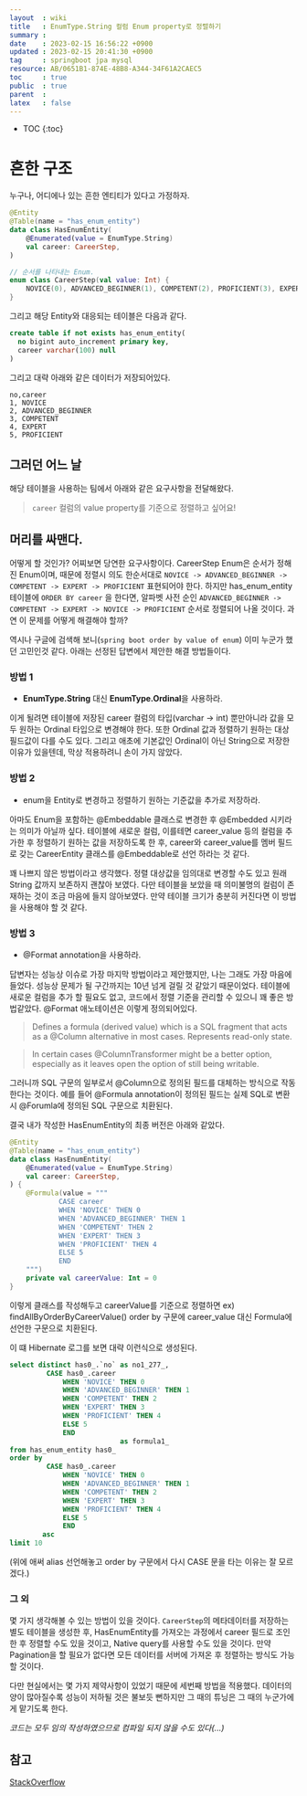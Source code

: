 ```yaml
---
layout  : wiki
title   : EnumType.String 컬럼 Enum property로 정렬하기 
summary :  
date    : 2023-02-15 16:56:22 +0900
updated : 2023-02-15 20:41:30 +0900
tag     : springboot jpa mysql 
resource: AB/0651B1-874E-48B8-A344-34F61A2CAEC5
toc     : true
public  : true
parent  : 
latex   : false
---
```

* TOC
{:toc}

# 흔한 구조 
누구나, 어디에나 있는 흔한 엔티티가 있다고 가정하자.
```kotlin
@Entity
@Table(name = "has_enum_entity")
data class HasEnumEntity(
    @Enumerated(value = EnumType.String)
    val career: CareerStep,
)

// 순서를 나타내는 Enum.
enum class CareerStep(val value: Int) {
    NOVICE(0), ADVANCED_BEGINNER(1), COMPETENT(2), PROFICIENT(3), EXPERT(4);
}
```

그리고 해당 Entity와 대응되는 테이블은 다음과 같다.
```sql
create table if not exists has_enum_entity(
  no bigint auto_increment primary key,
  career varchar(100) null
)
```

그리고 대략 아래와 같은 데이터가 저장되어있다.
```
no,career
1, NOVICE 
2, ADVANCED_BEGINNER 
3, COMPETENT 
4, EXPERT 
5, PROFICIENT 
```

## 그러던 어느 날
해당 테이블을 사용하는 팀에서 아래와 같은 요구사항을 전달해왔다.
> `career` 컬럼의 value property를 기준으로 정렬하고 싶어요!

## 머리를 싸맨다.
어떻게 할 것인가? 어찌보면 당연한 요구사항이다. CareerStep Enum은 순서가 정해진 Enum이며, 때문에 정렬시 의도 한순서대로 `NOVICE -> ADVANCED_BEGINNER -> COMPETENT -> EXPERT -> PROFICIENT` 표현되어야 한다. 
하지만 has_enum_entity 테이블에 `ORDER BY career` 을 한다면, 알파벳 사전 순인 `ADVANCED_BEGINNER -> COMPETENT -> EXPERT -> NOVICE -> PROFICIENT` 순서로 정렬되어 나올 것이다. 과연 이 문제를 어떻게 해결해야 할까? 

역시나 구글에 검색해 보니(`spring boot order by value of enum`) 이미 누군가 했던 고민인것 같다.
아래는 선정된 답변에서 제안한 해결 방법들이다.

### 방법 1
- **EnumType.String** 대신 **EnumType.Ordinal**을 사용하라. 

이게 될려면 테이블에 저장된 career 컬럼의 타입(varchar -> int) 뿐만아니라 값을 모두 원하는 Ordinal 타입으로 변경해야 한다. 또한 Ordinal 값과 정렬하기 원하는 대상 필드값이 다를 수도 있다. 그리고 애초에 기본값인 Ordinal이 아닌 String으로 저장한 이유가 있을텐데, 막상 적용하려니 손이 가지 않았다. 

### 방법 2
- enum을 Entity로 변경하고 정렬하기 원하는 기준값을 추가로 저장하라.

아마도 Enum을 포함하는 @Embeddable 클래스로 변경한 후 @Embedded 시키라는 의미가 아닐까 싶다. 테이블에 새로운 컬럼, 이를테면 career_value 등의 컬럼을 추가한 후 정렬하기 원하는 값을 저장하도록 한 후, career와 career_value를 멤버 필드로 갖는 CareerEntity 클래스를 @Embeddable로 선언 하라는 것 같다.

꽤 나쁘지 않은 방법이라고 생각했다. 정렬 대상값을 임의대로 변경할 수도 있고 원래 String 값까지 보존하지 괜찮아 보였다. 다만 테이블을 보았을 때 의미불명의 컬럼이 존재하는 것이 조금 마음에 들지 않아보였다. 만약 테이블 크기가 충분히 커진다면 이 방법을 사용해야 할 것 같다.

### 방법 3
- @Format annotation을 사용하라.

답변자는 성능상 이슈로 가장 마지막 방법이라고 제안했지만, 나는 그래도 가장 마음에 들었다. 성능상 문제가 될 구간까지는 10년 넘게 걸릴 것 같았기 때문이었다. 테이블에 새로운 컬럼을 추가 할 필요도 없고, 코드에서 정렬 기준을 관리할 수 있으니 꽤 좋은 방법같았다.
@Format 애노테이션은 이렇게 정의되어있다.

>Defines a formula (derived value) which is a SQL fragment that acts as a @Column alternative in most cases.
Represents read-only state.

>In certain cases @ColumnTransformer might be a better option, especially as it leaves open the option of still
being writable.

그러니까 SQL 구문의 일부로서 @Column으로 정의된 필드를 대체하는 방식으로 작동한다는 것이다. 예를 들어 @Formula annotation이 정의된 필드는 실제 SQL로 변환시 @Forumla에 정의된 SQL 구문으로 치환된다.

결국 내가 작성한 HasEnumEntity의 최종 버전은 아래와 같았다.

```kotlin
@Entity
@Table(name = "has_enum_entity")
data class HasEnumEntity(
    @Enumerated(value = EnumType.String)
    val career: CareerStep,
) {
    @Formula(value = """
            CASE career
            WHEN 'NOVICE' THEN 0 
            WHEN 'ADVANCED_BEGINNER' THEN 1 
            WHEN 'COMPETENT' THEN 2 
            WHEN 'EXPERT' THEN 3 
            WHEN 'PROFICIENT' THEN 4 
            ELSE 5 
            END
    """)
    private val careerValue: Int = 0
}
```

이렇게 클래스를 작성해두고 careerValue를 기준으로 정렬하면 ex) findAllByOrderByCareerValue() order by 구문에 career_value 대신 Formula에 선언한 구문으로 치환된다.

이 떄 Hibernate 로그를 보면 대략 이런식으로 생성된다.

```sql
select distinct has0_.`no` as no1_277_,
         CASE has0_.career
             WHEN 'NOVICE' THEN 0
             WHEN 'ADVANCED_BEGINNER' THEN 1
             WHEN 'COMPETENT' THEN 2
             WHEN 'EXPERT' THEN 3
             WHEN 'PROFICIENT' THEN 4
             ELSE 5 
             END
                           as formula1_
from has_enum_entity has0_
order by
         CASE has0_.career
             WHEN 'NOVICE' THEN 0
             WHEN 'ADVANCED_BEGINNER' THEN 1
             WHEN 'COMPETENT' THEN 2
             WHEN 'EXPERT' THEN 3
             WHEN 'PROFICIENT' THEN 4
             ELSE 5 
             END
        asc
limit 10
```

(위에 애써 alias 선언해놓고 order by 구문에서 다시 CASE 문을 타는 이유는 잘 모르겠다.)

### 그 외
몇 가지 생각해볼 수 있는 방법이 있을 것이다. `CareerStep`의 메타데이터를 저장하는 별도 테이블을 생성한 후, HasEnumEntity를 가져오는 과정에서 career 필드로 조인한 후 정렬할 수도 있을 것이고, Native query를 사용할 수도 있을 것이다. 만약 Pagination을 할 필요가 없다면 모든 데이터를 서버에 가져온 후 정렬하는 방식도 가능할 것이다.

다만 현실에서는 몇 가지 제약사항이 있었기 때문에 세번째 방법을 적용했다. 데이터의 양이 많아질수록 성능이 저하될 것은 불보듯 뻔하지만 그 때의 튜닝은 그 때의 누군가에게 맡기도록 한다.

*코드는 모두 임의 작성하였으므로 컴파일 되지 않을 수도 있다(...)*

## 참고
[StackOverflow](https://stackoverflow.com/questions/3605655/control-sort-order-of-hibernate-enumtype-string-properties)
